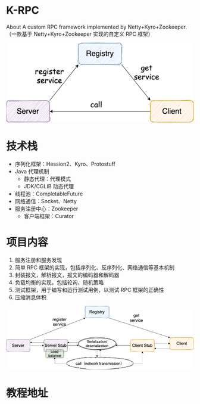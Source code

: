 # K-RPC

About A custom RPC framework implemented by Netty+Kyro+Zookeeper.（一款基于 Netty+Kyro+Zookeeper 实现的自定义 RPC 框架）

![image](./image/rpc-architure.png)

# 技术栈

- 序列化框架：Hession2、Kyro、Protostuff
- Java 代理机制 
  - 静态代理：代理模式
  - JDK/CGLIB 动态代理
- 线程池：CompletableFuture
- 网络通信：Socket、Netty
- 服务注册中心：Zookeeper 
  - 客户端框架：Curator

# 项目内容

1. 服务注册和服务发现
2. 简单 RPC 框架的实现，包括序列化、反序列化、网络通信等基本机制
3. 封装报文，解析报文，报文的编码器和解码器
4. 负载均衡的实现，包括轮询、随机策略
5. 测试框架，用于编写和运行测试用例，以测试 RPC 框架的正确性
6. 压缩消息体积

![rpc-architure-detail](./image/rpc-architure-detail.png)

# 教程地址

